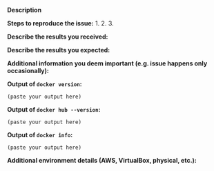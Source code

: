 <!--
If you are reporting a new issue, make sure that we do not have any duplicates
already open. You can ensure this by searching the issue list for this
repository. If there is a duplicate, please close your issue and add a comment
to the existing issue instead.

If you suspect your issue is a bug, please edit your issue description to
include the BUG REPORT INFORMATION shown below. If you fail to provide this
information within 7 days, we cannot debug your issue and will close it. We
will, however, reopen it if you later provide the information.

For more information about reporting issues, see
https://github.com/docker/hub-tool/blob/master/CONTRIBUTING.md#reporting-other-issues

---------------------------------------------------
GENERAL SUPPORT INFORMATION
---------------------------------------------------

The GitHub issue tracker is for bug reports and feature requests.
General support can be found at the following locations:

- Docker Support Forums - https://forums.docker.com
- Docker Community Slack - https://dockr.ly/community
- Post a question on StackOverflow, using the Docker tag

---------------------------------------------------
BUG REPORT INFORMATION
---------------------------------------------------
Use the commands below to provide key information from your environment:
You do NOT have to include this information if this is a FEATURE REQUEST
-->

**Description**

<!--
Briefly describe the problem you are having in a few paragraphs.
-->

**Steps to reproduce the issue:**
1.
2.
3.

**Describe the results you received:**


**Describe the results you expected:**


**Additional information you deem important (e.g. issue happens only occasionally):**

**Output of `docker version`:**

```
(paste your output here)
```

**Output of `docker hub --version`:**

```
(paste your output here)
```

**Output of `docker info`:**

```
(paste your output here)
```

**Additional environment details (AWS, VirtualBox, physical, etc.):**
